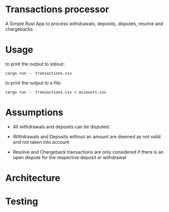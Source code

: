 # Transactions processor 

A Simple Rust App to process withdrawals, deposits, disputes, resolve and chargebacks

# Usage

to print the output to stdout:

```
cargo run -- transactions.csv
```

to print the output to a file:

```
cargo run -- transactions.csv > accounts.csv
```

# Assumptions

* All withdrawals and deposits can be disputed.

* Withdrawals and Deposits without an amount are deemed as not valid and not taken into account

* Resolve and Chargeback transactions are only considered if there is an open dispute for the respective deposit or withdrawal 


# Architecture 


# Testing




